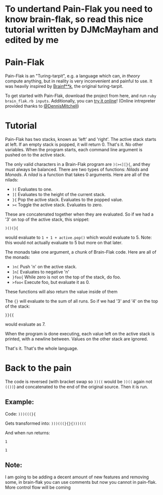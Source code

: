 # To undertand Pain-Flak you need to know brain-flak, so read this nice tutorial written by DJMcMayham and edited by me


# Pain-Flak

Pain-Flak is an "Turing-tarpit", e.g. a language which can, *in theory* compute anything, but in reality is very inconvenient and painful to use. It was heavily inspired by [Brainf**k](https://esolangs.org/wiki/Brainfuck), the original turing-tarpit.

To get started with Pain-Flak, download the project from here, and run `ruby brain_flak.rb inputs`. Additionally, you can [try it online](http://brain-flak.tryitonline.net/)! (Online intrepreter provided thanks to [@DennisMitchell](https://github.com/DennisMitchell))

# Tutorial

Pain-Flak has two stacks, known as 'left' and 'right'. The active stack starts at left. If an empty stack is popped, it will return 0. That's it. No other variables. When the program starts, each command line argument is pushed on to the active stack.

The only valid characters in a Brain-Flak program are `)(><][}{`, and they must always be balanced. There are two types of functions: *Nilads* and *Monads*. A *nilad* is a function that takes 0 arguments. Here are all of the nilads:

 - `)(` Evaluates to one.
 - `][` Evaluates to the height of the current stack.
 - `}{` Pop the active stack. Evaluates to the popped value.
 - `><` Toggle the active stack. Evaluates to zero.

These are concatenated together when they are evaluated. So if we had a '3' on top of the active stack, this snippet:

    )()(}{
  
would evaluate to `1 + 1 + active.pop()` which would evaluate to 5. Note: this would not actually evaluate to 5 but more on that later.

The monads take one argument, a chunk of Brain-Flak code. Here are all of the monads:

 - `)n(` Push 'n' on the active stack.
 - `]n[` Evaluates to negative 'n'
 - `}foo{` While zero is not on the top of the stack, do foo.
 - `>foo<` Execute foo, but evaluate it as 0.

These functions will also return the value inside of them

The `{}` will evaluate to the sum of all runs.  So if we had '3' and '4' on the top of the stack:

    }}{{


would evaluate as 7.

When the program is done executing, each value left on the active stack is printed, with a newline between. Values on the other stack are ignored.

That's it. That's the whole language. 




# Back to the pain


The code is reversed (with bracket swap so `))((` would be `))((` again not `(())`) and concatenated to the end of the original source. Then it is run.
## Example:
Code:
`)))(((}{`

Gets transformed into:
`)))(((}{}{)))(((`

And when run returns:

`1`

`1`

## Note:
I am going to be adding a decent amount of new features and removing some, in brain-flak you can use comments but now you cannot in pain-flak. More control flow will be coming
